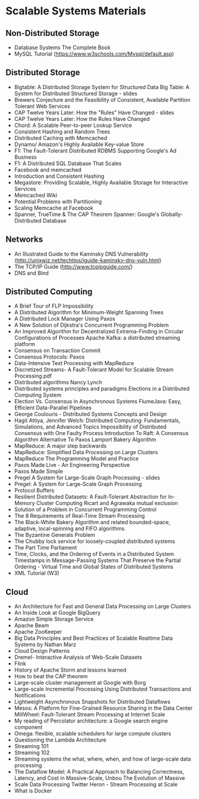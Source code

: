# Scalable Systems Materials

## Non-Distributed Storage

- Database Systems The Complete Book
- MySQL Tutorial (https://www.w3schools.com/Mysql/default.asp)

## Distributed Storage

- Bigtable: A Distributed Storage System for Structured Data Big Table: A System for Distributed Structured Storage - slides
- Brewers Conjecture and the Feasibility of Consistent, Available Partition Tolerant Web Services
- CAP Twelve Years Later: How the "Rules" Have Changed - slides
- CAP Twelve Years Later: How the Rules Have Changed
- Chord: A Scalable Peer-to-peer Lookup Service
- Consistent Hashing and Random Trees
- Distributed Caching with Memcached
- Dynamo/ Amazon's Highly Available Key-value Store
- F1: The Fault-Tolerant Distributed RDBMS Supporting Google's Ad Business
- F1: A Distributed SQL Database That Scales
- Facebook and memcached
- Introduction and Consistent Hashing
- Megastore: Providing Scalable, Highly Available Storage for Interactive Services
- Memcached Wiki
- Potential Problems with Partitioning
- Scaling Memcache at Facebook
- Spanner, TrueTime & The CAP Theorem Spanner: Google's Globally-Distributed Database

## Networks

- An Illustrated Guide to the Kaminsky DNS Vulnerability (http://unixwiz.net/techtips/iguide-kaminsky-dns-vuln.html)
- The TCP/IP Guide (http://www.tcpipguide.com/)
- DNS and Bind

## Distributed Computing

- A Brief Tour of FLP Impossibility
- A Distributed Algorithm for Minimum-Weight Spanning Trees
- A Distributed Lock Manager Using Paxos
- A New Solution of Dijkstra's Concurrent Programming Problem
- An Improved Algorithm for Decentralized Extrema-Finding in Circular Configurations of Processes Apache Kafka: a distributed streaming platform
- Consensus on Transaction Commit
- Consensus Protocols: Paxos
- Data-Intensive Text Processing with MapReduce
- Discretized Streams- A Fault-Tolerant Model for Scalable Stream Processing.pdf
- Distributed algorithms Nancy Lynch
- Distributed systems principles and paradigms Elections in a Distributed Computing System
- Election Vs. Consensus in Asynchronous Systems FlumeJava: Easy, Efficient Data-Parallel Pipelines
- George Coulouris - Distributed Systems Concepts and Design
- Hagit Attiya, Jennifer Welch: Distributed Computing: Fundamentals, Simulations, and Advanced Topics Impossibility of Distributed Consensus with One Faulty Process Introduction To Raft: A Consensus Algorithm Alternative To Paxos Lamport Bakery Algorithm
- MapReduce: A major step backwards
- MapReduce: Simplified Data Processing on Large Clusters
- MapReduce The Programming Model and Practice
- Paxos Made Live - An Engineering Perspective
- Paxos Made Simple
- Pregel A System for Large-Scale Graph Processing - slides
- Pregel: A System for Large-Scale Graph Processing
- Protocol Buffers
- Resilient Distributed Datasets: A Fault-Tolerant Abstraction for In-Memory Cluster Computing Ricart and Agrawaka mutual exclusion
- Solution of a Problem in Concurrent Programming Control
- The 8 Requirements of Real-Time Stream Processing
- The Black-White Bakery Algorithm and related bounded-space, adaptive, local-spinning and FIFO algorithms
- The Byzantine Generals Problem
- The Chubby lock service for loosely-coupled distributed systems
- The Part Time Parliament
- Time, Clocks, and the Ordering of Events in a Distributed System Timestamps in Message-Passing Systems That Preserve the Partial Ordering - Virtual Time and Global States of Distributed Systems
- XML Tutorial (W3)

## Cloud

- An Architecture for Fast and General Data Processing on Large Clusters
- An Inside Look at Google BigQuery
- Amazon Simple Storage Service
- Apache Beam
- Apache ZooKeeper
- Big Data Principles and Best Practices of Scalable Realtime Data Systems by Nathan Marz
- Cloud Design Patterns
- Dremel- Interactive Analysis of Web-Scale Datasets
- Flink
- History of Apache Storm and lessons learned
- How to beat the CAP theorem
- Large-scale cluster management at Google with Borg
- Large-scale Incremental Processing Using Distributed Transactions and Notifications
- Lightweight Asynchronous Snapshots for Distributed Dataflows
- Mesos: A Platform for Fine-Grained Resource Sharing in the Data Center MillWheel: Fault-Tolerant Stream Processing at Internet Scale
- My reading of Percolator architecture: a Google search engine component
- Omega: flexible, scalable schedulers for large compute clusters
- Questioning the Lambda Architecture
- Streaming 101
- Streaming 102
- Streaming systems the what, where, when, and how of large-scale data processing
- The Dataflow Model: A Practical Approach to Balancing Correctness, Latency, and Cost in Massive-Scale, Unbou The Evolution of Massive
- Scale Data Processing Twitter Heron - Stream Processing at Scale
- What is Docker
